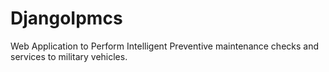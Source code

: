 # DjangoIpmcs
Web Application to Perform Intelligent Preventive maintenance checks and services to military vehicles.

